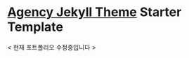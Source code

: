 # [Agency Jekyll Theme](https://github.com/raviriley/agency-jekyll-theme) Starter Template

< 현재 포트폴리오 수정중입니다 >
